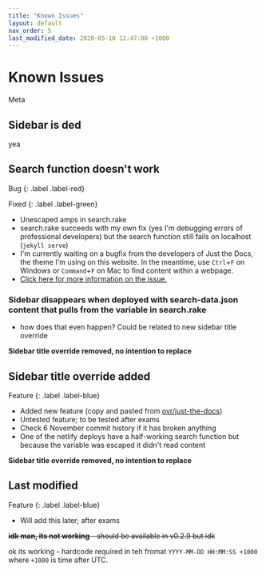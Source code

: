 ```yaml
---
title: "Known Issues"
layout: default
nav_order: 5
last_modified_date: 2020-05-10 12:47:00 +1000
---
```


# Known Issues

<label class="label label-yellow">Meta</label>

## Sidebar is ded

yea

## Search function doesn't work

Bug
{: .label .label-red}

Fixed
{: .label .label-green}


- Unescaped amps in search.rake
- search.rake succeeds with my own fix (yes I'm debugging errors of professional developers) but the search function still fails on localhost (`jekyll serve`)
- I'm currently waiting on a bugfix from the developers of Just the Docs, the theme I'm using on this website. In the meantime, use `Ctrl`+`F` on Windows or `Command`+`F` on Mac to find content within a webpage.
- [Click here for more information on the issue.](https://github.com/pmarsceill/just-the-docs/pull/218)

### Sidebar disappears when deployed with search-data.json content that pulls from the variable in search.rake

- how does that even happen? Could be related to new sidebar title override

**Sidebar title override removed, no intention to replace**

## Sidebar title override added

Feature
{: .label .label-blue}

- Added new feature (copy and pasted from [ovr/just-the-docs](https://github.com/ovr/just-the-docs/blob/d45890e2b5d594bf2ba24c03f44e5f4dd6d9a76e/_includes/nav.html))
- Untested feature; to be tested after exams
- Check 6 November commit history if it has broken anything
- One of the netlify deploys have a half-working search function but because the variable was escaped it didn't read content

**Sidebar title override removed, no intention to replace**

## Last modified

Feature
{: .label .label-blue}

- Will add this later; after exams

~~**idk man, its not working** - should be available in v0.2.9 but idk~~

ok its working - hardcode required in teh fromat `YYYY-MM-DD HH:MM:SS +1000` where `+1000` is time after UTC.
